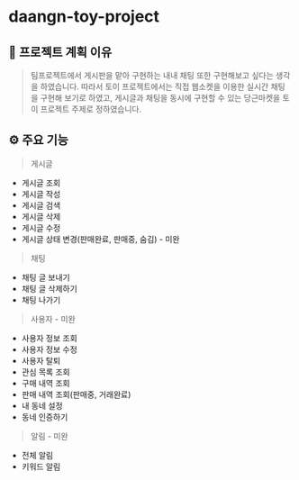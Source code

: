 # daangn-toy-project
## 👀 프로젝트 계획 이유
> 팀프로젝트에서 게시판을 맡아 구현하는 내내 채팅 또한 구현해보고 싶다는 생각을 하였습니다.
따라서 토이 프로젝트에서는 직접 웹소켓을 이용한 실시간 채팅을 구현해 보기로 하였고, 게시글과 채팅을 동시에 구현할 수 있는 
당근마켓을 토이 프로젝트 주제로 정하였습니다. 


## ⚙️ 주요 기능
> 게시글
- 게시글 조회
- 게시글 작성
- 게시글 검색
- 게시글 삭제
- 게시글 수정
- 게시글 상태 변경(판매완료, 판매중, 숨김) - 미완

> 채팅
- 채팅 글 보내기
- 채팅 글 삭제하기
- 채팅 나가기 

> 사용자 - 미완
- 사용자 정보 조회
- 사용자 정보 수정
- 사용자 탈퇴
- 관심 목록 조회
- 구매 내역 조회
- 판매 내역 조회(판매중, 거래완료)
- 내 동네 설정
- 동네 인증하기

> 알림 - 미완
- 전체 알림
- 키워드 알림
